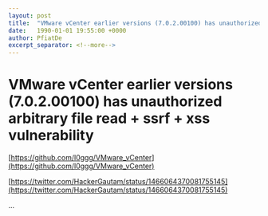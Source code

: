 ```yaml
---
layout: post
title:  "VMware vCenter earlier versions (7.0.2.00100) has unauthorized arbitrary file read + ssrf + xss vulnerability"
date:   1990-01-01 19:55:00 +0000
author: PfiatDe
excerpt_separator: <!--more-->
---
```


# VMware vCenter earlier versions (7.0.2.00100) has unauthorized arbitrary file read + ssrf + xss vulnerability

[https://github.com/l0ggg/VMware_vCenter](https://github.com/l0ggg/VMware_vCenter)

[https://twitter.com/HackerGautam/status/1466064370081755145](https://twitter.com/HackerGautam/status/1466064370081755145)

...
<!--more-->
